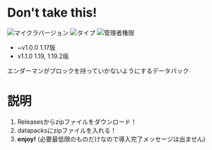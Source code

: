 # Don't take this! <!-- ![ダウンロード数](https://img.shields.io/github/downloads/tunakaniri/dont-take-this/total) -->
![マイクラバージョン](https://img.shields.io/badge/Minecraft%20Ver-Java%201.13~1.19.2-brightgreen) ![タイプ](https://img.shields.io/badge/Type-datapack-orange) ![管理者権限](https://img.shields.io/badge/Need%20OP-None-lightgrey)

- ~v1.0.0 1.17版
- v1.1.0 1.19, 1.19.2版

エンダーマンがブロックを持っていかないようにするデータパック

# 説明
1. Releasesからzipファイルをダウンロード！
2. datapacksにzipファイルを入れる！
3. **enjoy!** (必要最低限のものだけなので導入完了メッセージは出ません)
